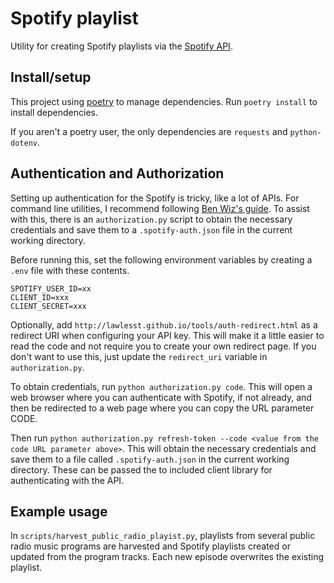 # Spotify playlist

Utility for creating Spotify playlists via the [Spotify API](https://developer.spotify.com/documentation/web-api).

## Install/setup

This project using [poetry](https://python-poetry.org/) to manage dependencies. Run `poetry install` to install dependencies.

If you aren't a poetry user, the only dependencies are `requests` and `python-dotenv`.

## Authentication and Authorization

Setting up authentication for the Spotify is tricky, like a lot of APIs. For command line utilities, I recommend following [Ben Wiz's guide](https://benwiz.com/blog/create-spotify-refresh-token/). To assist with this, there is an `authorization.py` script to obtain the necessary credentials and save them to a `.spotify-auth.json` file in the current working directory.

Before running this, set the following environment variables by creating a `.env` file with these contents.

```
SPOTIFY_USER_ID=xx
CLIENT_ID=xxx
CLIENT_SECRET=xxx
```

Optionally, add `http://lawlesst.github.io/tools/auth-redirect.html` as a redirect URI when configuring your API key. This will make it a little easier to read the code and not require you to create your own redirect page. If you don't want to use this, just update the `redirect_uri` variable in `authorization.py`. 

To obtain credentials, run `python authorization.py code`. This will open a web browser where you can authenticate with Spotify, if not already, and then be redirected to a web page where you can copy the URL parameter CODE. 

Then run `python authorization.py refresh-token --code <value from the code URL parameter above>`. This will obtain the necessary credentials and save them to a file called `.spotify-auth.json` in the current working directory. These can be passed the to included client library for authenticating with the API. 


## Example usage

In `scripts/harvest_public_radio_playist.py`, playlists from several public radio music programs are harvested and Spotify playlists created or updated from the program tracks. Each new episode overwrites the existing playlist.